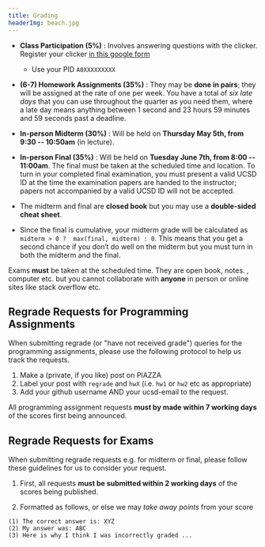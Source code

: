 ```yaml
---
title: Grading
headerImg: beach.jpg
---
```


- **Class Participation (5%)** :
  Involves answering questions with the clicker.
  Register your clicker [in this google form](https://forms.gle/5axphUjWy5XghkwU8)
  - Use your PID `A0XXXXXXXXX`

- **(6-7) Homework Assignments (35%)** :
  They may be **done in pairs**; they will be assigned at
  the rate of one per week. You have a total of *six late days*
  that you can use throughout the quarter as you need them,
  where a late day means anything between 1 second and 23
  hours 59 minutes and 59 seconds past a deadline.

- **In-person Midterm (30%)** :
  Will be held on **Thursday May 5th, from 9:30 -- 10:50am** (in lecture).

- **In-person Final (35%)** :
  Will be held on **Tuesday June 7th, from 8:00 -- 11:00am**.
  The final must be taken at the scheduled time and location.
  To turn in your completed final examination, you must present
  a valid UCSD ID at the time the examination papers are handed
  to the instructor; papers not accompanied by a valid UCSD ID
  will not be accepted.

- The midterm and final are **closed book** but you may
  use a **double-sided cheat sheet**.

- Since the final is cumulative, your midterm grade will be calculated as
  `midterm > 0 ?  max(final, midterm) : 0`. This means that you get a second
  chance if you don’t do well on the midterm but you must turn in both the
  midterm and the final.

Exams **must** be taken at the scheduled time.
They are open book, notes. , computer etc. but
you cannot collaborate with **anyone** in person
or online sites like stack overflow etc.

## Regrade Requests for Programming Assignments

When submitting regrade (or "have not received grade") queries for the
programming assignments, please use the following protocol to help us
track the requests.

1. Make a (private, if you like) post on PIAZZA
2. Label your post with `regrade` and `hwX` (i.e. `hw1` or `hw2` etc as appropriate)
3. Add your github username AND your ucsd-email to the request.

All programming assignment requests **must by made within 7 working days**
of the scores first being announced.

## Regrade Requests for Exams

When submitting regrade requests e.g. for midterm or final,
please follow these guidelines for us to consider your request.

1. First, all requests **must be submitted within 2 working days**
   of the scores being published.

2. Formatted as follows, or else we may *take away points* from your score

```
(1) The correct answer is: XYZ
(2) My answer was: ABC
(3) Here is why I think I was incorrectly graded ...
```
